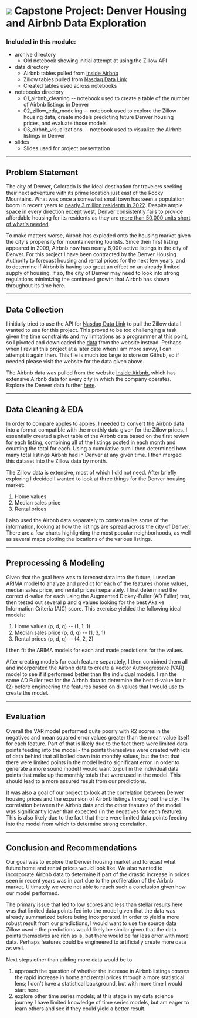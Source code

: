 # ![](https://ga-dash.s3.amazonaws.com/production/assets/logo-9f88ae6c9c3871690e33280fcf557f33.png) Capstone Project: Denver Housing and Airbnb Data Exploration

### Included in this module:

- archive directory
    - Old notebook showing initial attempt at using the Zillow API
- data directory
    - Airbnb tables pulled from [Inside Airbnb](http://insideairbnb.com/get-the-data)
    - Zillow tables pulled from [Nasdaq Data Link](https://data.nasdaq.com/tables/ZILLOW/ZILLOW-REGIONS/export)
    - Created tables used across notebooks
- notebooks directory
    - 01_airbnb_cleaning -- notebook used to create a table of the number of Airbnb listings in Denver
    - 02_zillow_eda_modeling -- notebook used to explore the Zillow housing data, create models predicting future Denver housing prices, and evaluate those models
    - 03_airbnb_visualizations -- notebook used to visualize the Airbnb listings in Denver
- slides
    - Slides used for project presentation

---

## Problem Statement

The city of Denver, Colorado is the ideal destination for travelers seeking their next adventure with its prime location just east of the Rocky Mountains. What was once a somewhat small town has seen a population boom in recent years to [nearly 3 million residents in 2022](https://www.macrotrends.net/cities/22972/denver/population). Despite ample space in every direction except west, Denver consistently fails to provide affordable housing for its residents as they are [more than 50,000 units short of what's needed](https://denverite.com/2022/03/17/a-developer-on-denvers-housing-crisis-there-are-never-going-to-be-enough-resources-to-solve-this-in-the-ways-that-weve-been-trying-to-solve-it/).

To make matters worse, Airbnb has exploded onto the housing market given the city's propensity for mountaineering tourists. Since their first listing appeared in 2009, Airbnb now has nearly 6,000 active listings in the city of Denver. For this project I have been contracted by the Denver Housing Authority to forecast housing and rental prices for the next few years, and to determine if Airbnb is having too great an effect on an already limited supply of housing. If so, the city of Denver may need to look into strong regulations minimizing the continued growth that Airbnb has shown throughout its time here.

---

## Data Collection

I initially tried to use the API for [Nasdaq Data Link](https://data.nasdaq.com/) to pull the Zillow data I wanted to use for this project. This proved to be too challenging a task given the time constraints and my limitations as a programmer at this point, so I pivoted and downloaded the [data](https://data.nasdaq.com/tables/ZILLOW/ZILLOW-REGIONS/export) from the website instead. Perhaps when I revisit this project at a later date when I am more savvy, I can attempt it again then. This file is much too large to store on Github, so if needed please visit the website for the data given above.

The Airbnb data was pulled from the website [Inside Airbnb](http://insideairbnb.com/get-the-data), which has extensive Airbnb data for every city in which the company operates. Explore the Denver data further [here](http://insideairbnb.com/denver/).

---

## Data Cleaning & EDA

In order to compare apples to apples, I needed to convert the Airbnb data into a format compatible with the monthly data given for the Zillow prices. I essentially created a pivot table of the Airbnb data based on the first review for each listing, combining all of the listings posted in each month and counting the total for each. Using a cumulative sum I then determined how many total listings Airbnb had in Denver at any given time. I then merged this dataset into the Zillow data by month.

The Zillow data is extensive, most of which I did not need. After briefly exploring I decided I wanted to look at three things for the Denver housing market:

1) Home values
2) Median sales price
3) Rental prices

I also used the Airbnb data separately to contextualize some of the information, looking at how the listings are spread across the city of Denver. There are a few charts highlighting the most popular neighborhoods, as well as several maps plotting the locations of the various listings.

---

## Preprocessing & Modeling

Given that the goal here was to forecast data into the future, I used an ARIMA model to analyze and predict for each of the features (home values, median sales price, and rental prices) separately. I first determined the correct d-value for each using the Augmented Dickey-Fuller (AD Fuller) test, then tested out several p and q values looking for the best Akaike Information Criteria (AIC) score. This exercise yielded the following ideal models:

1) Home values (p, d, q) -- (1, 1, 1)
2) Median sales price (p, d, q) -- (1, 3, 1)
3) Rental prices (p, d, q) -- (4, 2, 2)

I then fit the ARIMA models for each and made predictions for the values.

After creating models for each feature separately, I then combined them all and incorporated the Airbnb data to create a Vector Autoregressive (VAR) model to see if it performed better than the individual models. I ran the same AD Fuller test for the Airbnb data to determine the best d-value for it (2) before engineering the features based on d-values that I would use to create the model.

---

## Evaluation

Overall the VAR model performed quite poorly with R2 scores in the negatives and mean squared error values greater than the mean value itself for each feature. Part of that is likely due to the fact there were limited data points feeding into the model - the points themselves were created with lots of data behind that all boiled down into monthly values, but the fact that there were limited points in the model led to significant error. In order to generate a more sound model I would want to pull in the individual data points that make up the monthly totals that were used in the model. This should lead to a more assured result from our predictions.

It was also a goal of our project to look at the correlation between Denver housing prices and the expansion of Airbnb listings throughout the city. The correlation between the Airbnb data and the other features of the model was significantly lower than expected (in the negatives for each feature). This is also likely due to the fact that there were limited data points feeding into the model from which to determine strong correlation.

---

## Conclusion and Recommendations

Our goal was to explore the Denver housing market and forecast what future home and rental prices would look like. We also wanted to incorporate Airbnb data to determine if part of the drastic increase in prices seen in recent years was in part due to the profileration of the Airbnb market. Ultimately we were not able to reach such a conclusion given how our model performed.

The primary issue that led to low scores and less than stellar results here was that limited data points fed into the model given that the data was already summarized before being incorporated. In order to yield a more robust result from our predictions, I would want to use the source data Zillow used - the predictions would likely be similar given that the data points themselves are rich as is, but there would be far less error with more data. Perhaps features could be engineered to artificially create more data as well.

Next steps other than adding more data would be to

1) approach the question of whether the increase in Airbnb listings *causes* the rapid increase in home and rental prices through a more statistical lens; I don't have a statistical background, but with more time I would start here.
2) explore other time series models; at this stage in my data science journey I have limited knowledge of time series models, but am eager to learn others and see if they could yield a better result.